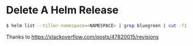 Delete A Helm Release
=====================
```bash
$ helm list --tiller-namespace=<NAMESPACE> | grep bluegreen | cut -f1 | xargs helm --tiller-namespace=<NAMESPACE> delete --purge
```
Thanks to https://stackoverflow.com/posts/47820015/revisions
